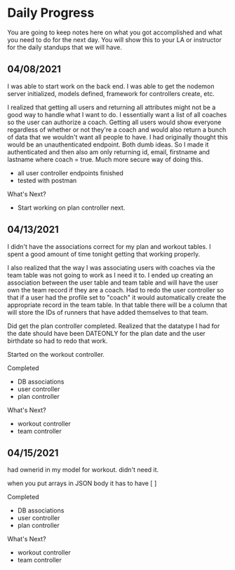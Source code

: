# Daily Progress

You are going to keep notes here on what you got accomplished and what you need to do for the next day. You will show this to your LA or instructor for the daily standups that we will have.

## 04/08/2021

I was able to start work on the back end. I was able to get the nodemon server initialized, models defined, framework for controllers create, etc.

I realized that getting all users and returning all attributes might not be a good way to handle what I want to do. I essentially want a list of all coaches so the user can authorize a coach. Getting all users would show everyone regardless of whether or not they're a coach and would also return a bunch of data that we wouldn't want all people to have. I had originally thought this would be an unauthenticated endpoint. Both dumb ideas. So I made it authenticated and then also am only returning id, email, firstname and lastname where coach = true. Much more secure way of doing this.

* all user controller endpoints finished
* tested with postman

What's Next?

* Start working on plan controller next.

## 04/13/2021

I didn't have the associations correct for my plan and workout tables. I spent a good amount of time tonight getting that working properly.

I also realized that the way I was associating users with coaches via the team table was not going to work as I need it to. I ended up creating an association between the user table and team table and will have the user own the team record if they are a coach. Had to redo the user controller so that if a user had the profile set to "coach" it would automatically create the appropriate record in the team table. In that table there will be a column that will store the IDs of runners that have added themselves to that team.

Did get the plan controller completed. Realized that the datatype I had for the date should have been DATEONLY for the plan date and the user birthdate so had to redo that work. 

Started on the workout controller. 

Completed

* DB associations
* user controller
* plan controller

What's Next?

* workout controller
* team controller

## 04/15/2021

had ownerid in my model for workout. didn't need it.

when you put arrays in JSON body it has to have \[ \]

Completed

* DB associations
* user controller
* plan controller

What's Next?

* workout controller
* team controller

